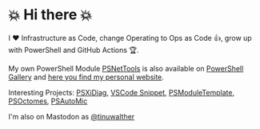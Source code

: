 # :boom: Hi there :boom:

I :heart: Infrastructure as Code, change Operating to Ops as Code :thumbsup:, grow up with PowerShell and GitHub Actions :trophy:. 

My own PowerShell Module [PSNetTools](https://github.com/tinuwalther/PsNetTools) is also available on [PowerShell Gallery](https://www.powershellgallery.com/packages/PsNetTools) and [here you find my personal website](https://tinuwalther.github.io/).

Interesting Projects: [PSXiDiag](https://github.com/tinuwalther/PSXiDiag), [VSCode Snippet](https://github.com/tinuwalther/VSCode), [PSModuleTemplate](https://github.com/tinuwalther/PSModuleTemplate), [PSOctomes](https://github.com/tinuwalther/PSOctomes), [PSAutoMic](https://github.com/tinuwalther/PSAutoMic)

I'm also on Mastodon as <a rel="me" href="https://techhub.social/@tinuwalther">@tinuwalther</a>
